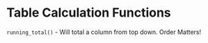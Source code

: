 # Table Calculation Functions

`running_total()` - Will total a column from top down. Order Matters!